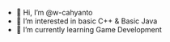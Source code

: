 - 👋 Hi, I’m @w-cahyanto
- 👀 I’m interested in basic C++ & Basic Java
- 🌱 I’m currently learning Game Development


<!---
w-cahyanto/w-cahyanto is a ✨ special ✨ repository because its `README.md` (this file) appears on your GitHub profile.
You can click the Preview link to take a look at your changes.
--->

